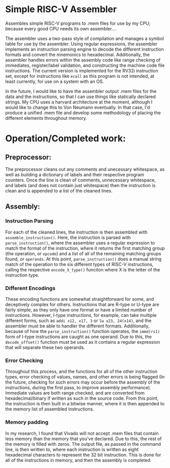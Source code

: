 # Simple RISC-V Assembler
Assembles simple RISC-V programs to .mem files for use by my CPU; because every good CPU needs its own assembler....

The assembler uses a two-pass style of compilation and manages a symbol table for use by the assembler. Using regular expressions, the assembler implements an instruction parsing engine to decode the different instruction formats and convert the mnemonics to hexadecimal. Additionally, the assembler handles errors within the assembly code like range checking of immediates, register/label validation, and constructing the machine code file instructions. The current version is implemented for the RV32i instruction set, except for instructions like `ecall` as this program is not intended, at least currently, for use on a system with an OS.

In the future, I would like to have the assembler output .mem files for the data and the instructions, so that I can use things like statically declared strings. My CPU uses a harvard architecture at the moment, although I would like to change this to Von Neumann eventually. In that case, I'd produce a unified .mem file and develop some methodology of placing the different elements throughout memory.

# Operation/Completed work:
## Preprocessor:
The preprocessor cleans out any comments and unecessary whitespace, as well as building a dictionary of labels and their respective program counters. Once the line is clean of comments, unnecessary whitespace, and labels (and does not contain just whitespace) then the instruction is clean and is appended to a list of the cleaned lines.

## Assembly:
### Instruction Parsing
For each of the cleaned lines, the instruction is then assembled with `assemble_instruction()`. Here, the instruction is parsed with `parse_instruction()`, where the assembler uses a regular expression to match the format of the instruction, where it returns the first matching group (the operation, or `opcode`) and a list of all of the remaining matching groups found, or `operands`. At this point, `parse_instruction()` does a manual string match of the operation to the six different types of RISC-V instructions, calling the respective `encode_X_type()` funciton where X is the letter of the instruction type.

### Different Encodings
These encoding functions are somewhat straightforward for some, and deceptively complex for others. Instructions that are R-type or U-type are fairly simple, as they only have one format or have a limited number of instructions. However, I-type instructions, for example, can take multiple different forms, such as `addi x12, x17, 3` or `lw x23, 24(x14)`, and the assembler must be able to handler the different formats. Additionally, because of how the `parse_instruction()` function operates, the `immd(rs1)` form of I-type instructions are caught as one operand. Due to this, the `decode_offset()` function must be used as it contains a regular expression that will separate these two operands. 

### Error Checking
Throughout this process, and the functions for all of the other instruction types, error checking of values, names, and other errors is being flagged (In the future, checking for such errors may occur before the assembly of the instructions, during the first pass, to improve assembly performance). Immediate values are both range checked, and are converted from hexadecimal/binary if written as such in the source code. From this point, the instruction is then built in a bitwise manner, where it is then appended to the memory list of assembled instructions.

### Memory padding
In my research, I found that Vivado will not accept .mem files that contain less memory than the memory that you've declared. Due to this, the rest of the memory is filled with zeros. The output file, as passed in the command line, is then written to, where each instruction is written as eight hexadecimal characters to represent the 32 bit instruction. This is done for all of the instructions in memory, and then the assembly is completed.
